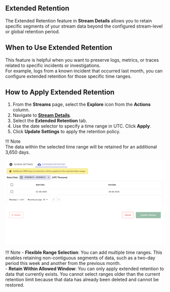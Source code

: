 ## Extended Retention

The Extended Retention feature in **Stream Details** allows you to retain specific segments of your stream data beyond the configured stream-level or global retention period. 

## When to Use Extended Retention

This feature is helpful when you want to preserve logs, metrics, or traces related to specific incidents or investigations.  
For example, logs from a known incident that occurred last month, you can configure extended retention for those specific time ranges.

## How to Apply Extended Retention

1. From the **Streams** page, select the **Explore** icon from the **Actions** column. 
2. Navigate to [**Stream Details**](../../user-guide/streams/stream-details.md/#access-the-stream-details).  
3. Select the **Extended Retention** tab.  
4. Use the date selector to specify a time range in UTC. Click **Apply**.  
5. Click **Update Settings** to apply the retention policy.

!!! Note  
    The data within the selected time range will be retained for an additional 3,650 days.

![Streams Extended Retention](../../images/extended-retention.png)

!!! Note
    - **Flexible Range Selection**: You can add multiple time ranges. This enables retaining non-contiguous segments of data, such as a two-day period this week and another from the previous month.  
    - **Retain Within Allowed Window**: You can only apply extended retention to data that currently exists. You cannot select ranges older than the current retention limit because that data has already been deleted and cannot be restored.
